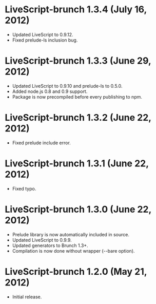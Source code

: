 # LiveScript-brunch 1.3.4 (July 16, 2012)
* Updated LiveScript to 0.9.12.
* Fixed prelude-ls inclusion bug.

# LiveScript-brunch 1.3.3 (June 29, 2012)
* Updated LiveScript to 0.9.10 and prelude-ls to 0.5.0.
* Added node.js 0.8 and 0.9 support.
* Package is now precompiled before every publishing to npm.

# LiveScript-brunch 1.3.2 (June 22, 2012)
* Fixed prelude include error.

# LiveScript-brunch 1.3.1 (June 22, 2012)
* Fixed typo.

# LiveScript-brunch 1.3.0 (June 22, 2012)
* Prelude library is now automatically included in source.
* Updated LiveScript to 0.9.9.
* Updated generators to Brunch 1.3+.
* Compilation is now done without wrapper (--bare option).

# LiveScript-brunch 1.2.0 (May 21, 2012)
* Initial release.
